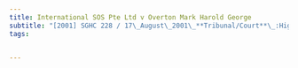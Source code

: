 ```yaml
---
title: International SOS Pte Ltd v Overton Mark Harold George 
subtitle: "[2001] SGHC 228 / 17\_August\_2001\_**Tribunal/Court**\_:High\_Court\_**Coram**\_:Choo\_Han\_Teck\_JC\_**Counsel\_Name(s)**\_:Randolph\_Khoo\_and\_Bernetter\_Meyer\_(Drew\_&\_Napier\_LLC)\_for\_the\_plaintiffs/appellants;\_Edwin\_Tong\_and\_Lee\_Kuan\_Wei\_(Allen\_&\_Gledhill)\_for\_the\_defendant/respondent\_**Parties**\_:International\_SOS\_Pte\_Ltd\_—\_Overton\_Mark\_Harold\_George"
tags:


---
```



